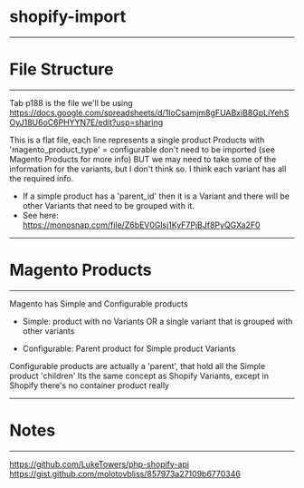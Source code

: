 # shopify-import

--------------------------------------------------------
# File Structure
--------------------------------------------------------
Tab p188 is the file we'll be using
https://docs.google.com/spreadsheets/d/1IoCsamjm8gFUABxiB8GpLiYehSOyJ18U6oC6PHYYN7E/edit?usp=sharing

This is a flat file, each line represents a single product
Products with 'magento_product_type' = configurable don't need to be imported (see Magento Products for more info)
BUT we may need to take some of the information for the variants, but I don't think so. I think each variant has all the required info.

- If a simple product has a 'parent_id' then it is a Variant and there will be other Variants that need to be grouped with it.
- See here:
https://monosnap.com/file/Z6bEV0Glsj1KyF7PjBJf8PyQGXa2F0

--------------------------------------------------------
# Magento Products
--------------------------------------------------------

Magento has Simple and Configurable products

- Simple: product with no Variants OR a single variant that is grouped with other variants

- Configurable: Parent product for Simple product Variants

Configurable products are actually a 'parent', that hold all the Simple product 'children'
Its the same concept as Shopify Variants, except in Shopify there's no container product really

--------------------------------------------------------
# Notes
--------------------------------------------------------

https://github.com/LukeTowers/php-shopify-api
https://gist.github.com/molotovbliss/857973a27109b6770346